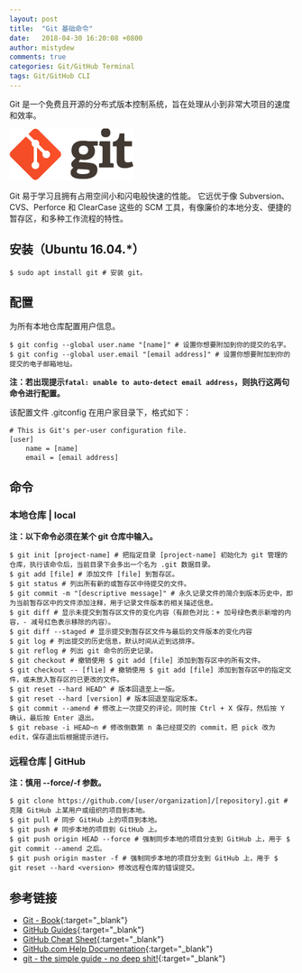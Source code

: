 ```yaml
---
layout: post
title:  "Git 基础命令"
date:   2018-04-30 16:20:08 +0800
author: mistydew
comments: true
categories: Git/GitHub Terminal
tags: Git/GitHub CLI
---
```

Git 是一个免费且开源的分布式版本控制系统，旨在处理从小到非常大项目的速度和效率。

![git](/assets/images/git/git.png)

Git 易于学习且拥有占用空间小和闪电般快速的性能。
它远优于像 Subversion、CVS、Perforce 和 ClearCase 这些的 SCM 工具，有像廉价的本地分支、便捷的暂存区，和多种工作流程的特性。

## 安装（Ubuntu 16.04.*）

```shell
$ sudo apt install git # 安装 git。
```

## 配置

为所有本地仓库配置用户信息。

```shell
$ git config --global user.name "[name]" # 设置你想要附加到你的提交的名字。
$ git config --global user.email "[email address]" # 设置你想要附加到你的提交的电子邮箱地址。
```

**注：若出现提示`fatal: unable to auto-detect email address`，则执行这两句命令进行配置。**

该配置文件 .gitconfig 在用户家目录下，格式如下：

```shell
# This is Git's per-user configuration file.
[user]
    name = [name]
    email = [email address]
```

## 命令

### 本地仓库 | local

**注：以下命令必须在某个 git 仓库中输入。**

```shell
$ git init [project-name] # 把指定目录 [project-name] 初始化为 git 管理的仓库，执行该命令后，当前目录下会多出一个名为 .git 数据目录。
$ git add [file] # 添加文件 [file] 到暂存区。
$ git status # 列出所有新的或暂存区中待提交的文件。
$ git commit -m "[descriptive message]" # 永久记录文件的简介到版本历史中，即为当前暂存区中的文件添加注释，用于记录文件版本的相关描述信息。
$ git diff # 显示未提交到暂存区文件的变化内容（有颜色对比：+ 加号绿色表示新增的内容，- 减号红色表示移除的内容）。
$ git diff --staged # 显示提交到暂存区文件与最后的文件版本的变化内容
$ git log # 列出提交的历史信息，默认时间从近到远排序。
$ git reflog # 列出 git 命令的历史记录。
$ git checkout # 撤销使用 $ git add [file] 添加到暂存区中的所有文件。
$ git checkout -- [flie] # 撤销使用 $ git add [file] 添加到暂存区中的指定文件，或未放入暂存区的已更改的文件。
$ git reset --hard HEAD^ # 版本回退至上一版。
$ git reset --hard [version] # 版本回退至指定版本。
$ git commit --amend # 修改上一次提交的评论，同时按 Ctrl + X 保存，然后按 Y 确认，最后按 Enter 退出。
$ git rebase -i HEAD~n # 修改倒数第 n 条已经提交的 commit，把 pick 改为 edit，保存退出后根据提示进行。
```

### 远程仓库 | GitHub

**注：慎用 --force/-f 参数。**

```shell
$ git clone https://github.com/[user/organization]/[repository].git # 克隆 GitHub 上某用户或组织的项目到本地。
$ git pull # 同步 GitHub 上的项目到本地。
$ git push # 同步本地的项目到 GitHub 上。
$ git push origin HEAD --force # 强制同步本地的项目分支到 GitHub 上，用于 $ git commit --amend 之后。
$ git push origin master -f # 强制同步本地的项目分支到 GitHub 上，用于 $ git reset --hard <version> 修改远程仓库的错误提交。
```

## 参考链接

* [Git - Book](https://git-scm.com/book/en/v2){:target="_blank"}
* [GitHub Guides](https://guides.github.com){:target="_blank"}
* [GitHub Cheat Sheet](https://github.github.com/training-kit/downloads/github-git-cheat-sheet.pdf){:target="_blank"}
* [GitHub.com Help Documentation](https://help.github.com/en){:target="_blank"}
* [git - the simple guide - no deep shit!](http://rogerdudler.github.io/git-guide){:target="_blank"}

